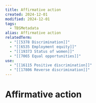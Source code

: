 ```yaml
---
title: Affirmative action
created: 2024-12-01
modified: 2024-12-01
tags:
  - TBSMetadata
alias: Affirmative action
relatedTerm:
  - "[[5378 Discrimination]]"
  - "[[6535 Employment equity]]"
  - "[[19373 Status of women]]"
  - "[[7065 Equal opportunities]]"
use:
  - "[[16115 Positive discrimination]]"
  - "[[17806 Reverse discrimination]]"
---
```

# Affirmative action
